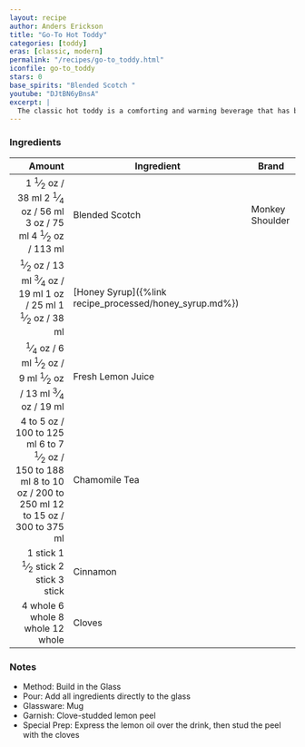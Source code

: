 ```yaml
---
layout: recipe
author: Anders Erickson
title: "Go-To Hot Toddy"
categories: [toddy]
eras: [classic, modern]
permalink: "/recipes/go-to_toddy.html"
iconfile: go-to_toddy
stars: 0
base_spirits: "Blended Scotch "
youtube: "DJtBN6yBnsA"
excerpt: |
  The classic hot toddy is a comforting and warming beverage that has been used for centuries to soothe ailments and warm the soul.
---
```


### Ingredients

|    Amount | Ingredient                                    | Brand           |
| --------: | --------------------------------------------- | --------------- |
|    <span class="onex active">1 <sup>1</sup>&frasl;<sub>2</sub> oz  / 38 ml</span> <span class="onehalfx">2 <sup>1</sup>&frasl;<sub>4</sub> oz  / 56 ml</span> <span class="twox">3 oz  / 75 ml</span> <span class="threex">4 <sup>1</sup>&frasl;<sub>2</sub> oz  / 113 ml</span>| Blended Scotch                                | Monkey Shoulder |
|    <span class="onex active"> <sup>1</sup>&frasl;<sub>2</sub> oz  / 13 ml</span> <span class="onehalfx"> <sup>3</sup>&frasl;<sub>4</sub> oz  / 19 ml</span> <span class="twox">1 oz  / 25 ml</span> <span class="threex">1 <sup>1</sup>&frasl;<sub>2</sub> oz  / 38 ml</span>| [Honey Syrup]({%link recipe_processed/honey_syrup.md%}) |
|   <span class="onex active"> <sup>1</sup>&frasl;<sub>4</sub> oz  / 6 ml</span> <span class="onehalfx"> <sup>1</sup>&frasl;<sub>2</sub> oz  / 9 ml</span> <span class="twox"> <sup>1</sup>&frasl;<sub>2</sub> oz  / 13 ml</span> <span class="threex"> <sup>3</sup>&frasl;<sub>4</sub> oz  / 19 ml</span>| Fresh Lemon Juice                             |
| <span class="onex active">4 to 5 oz  / 100 to 125 ml</span> <span class="onehalfx">6 to 7 <sup>1</sup>&frasl;<sub>2</sub> oz  / 150 to 188 ml</span> <span class="twox">8 to 10 oz  / 200 to 250 ml</span> <span class="threex">12 to 15 oz  / 300 to 375 ml</span>| Chamomile Tea                                 |
|   <span class="onex active">1 stick </span> <span class="onehalfx">1 <sup>1</sup>&frasl;<sub>2</sub> stick </span> <span class="twox">2 stick </span> <span class="threex">3 stick </span>| Cinnamon                                      |
|   <span class="onex active">4 whole </span> <span class="onehalfx">6 whole </span> <span class="twox">8 whole </span> <span class="threex">12 whole </span>| Cloves                                        |

### Notes

- Method: Build in the Glass
- Pour: Add all ingredients directly to the glass
- Glassware: Mug
- Garnish: Clove-studded lemon peel
- Special Prep: Express the lemon oil over the drink, then stud the peel with the cloves

    
<script type="application/ld+json">
{
  "@context": "https://schema.org",
  "@type": "Recipe",
  "author": "{{ page.author }}",
  "description": "{{ page.excerpt | strip_html | replace: '"', "'" }}",
  "image": "{% for ingredient in site.data[page.iconfile].images.ingredient limit: 1 %}{{ ingredient.url }}{% endfor %}",
  "recipeIngredient": [  " 1.5 oz Blended Scotch ",
  " 0.5 oz Honey Syrup",
  "0.25 oz Fresh Lemon Juice",
  "4 to 5 oz Chamomile Tea",
  "1 stick Cinnamon ",
  "4 whole Cloves "],
  "name": "{{ page.title }}",
  "recipeInstructions": "  {
    '@type': 'HowToStep',
    'text': '- Method: Build in the Glass
'
  },  {
    '@type': 'HowToStep',
    'text': '- Pour: Add all ingredients directly to the glass
'
  },  {
    '@type': 'HowToStep',
    'text': '- Glassware: Mug
'
  },  {
    '@type': 'HowToStep',
    'text': '- Garnish: Clove-studded lemon peel
'
  },  {
    '@type': 'HowToStep',
    'text': '- Special Prep: Express the lemon oil over the drink, then stud the peel with the cloves
'
  }",
  "recipeYield": "1 cocktail",
  "recipeCategory": "cocktail"
}
</script>

    